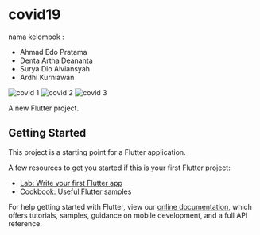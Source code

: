 # covid19
nama kelompok : 
- Ahmad Edo Pratama
- Denta Artha Deananta
- Surya Dio Alviansyah
- Ardhi Kurniawan

![covid 1](https://user-images.githubusercontent.com/99788791/158149925-ef7242f3-b75e-4a9e-a6b6-64a3b88e51f0.JPG)
![covid 2](https://user-images.githubusercontent.com/99788791/158149935-3a98ad39-b9a9-4e2d-9588-fc1645f36319.JPG)
![covid 3](https://user-images.githubusercontent.com/99788791/158149937-04c7244c-8dfb-45e3-aff5-d05820251706.JPG)


A new Flutter project.

## Getting Started

This project is a starting point for a Flutter application.

A few resources to get you started if this is your first Flutter project:

- [Lab: Write your first Flutter app](https://flutter.dev/docs/get-started/codelab)
- [Cookbook: Useful Flutter samples](https://flutter.dev/docs/cookbook)

For help getting started with Flutter, view our
[online documentation](https://flutter.dev/docs), which offers tutorials,
samples, guidance on mobile development, and a full API reference.

